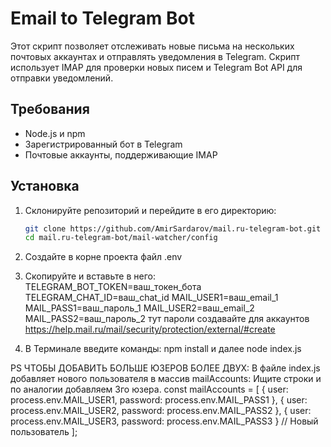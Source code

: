 # Email to Telegram Bot

Этот скрипт позволяет отслеживать новые письма на нескольких почтовых аккаунтах и отправлять уведомления в Telegram. Скрипт использует IMAP для проверки новых писем и Telegram Bot API для отправки уведомлений.

## Требования

- Node.js и npm
- Зарегистрированный бот в Telegram
- Почтовые аккаунты, поддерживающие IMAP

## Установка

1. Склонируйте репозиторий и перейдите в его директорию:

   ```bash
   git clone https://github.com/AmirSardarov/mail.ru-telegram-bot.git
   cd mail.ru-telegram-bot/mail-watcher/config

2. Создайте в корне проекта файл .env

3. Скопируйте и вставьте в него:
TELEGRAM_BOT_TOKEN=ваш_токен_бота
TELEGRAM_CHAT_ID=ваш_chat_id
MAIL_USER1=ваш_email_1
MAIL_PASS1=ваш_пароль_1
MAIL_USER2=ваш_email_2
MAIL_PASS2=ваш_пароль_2
тут пароли создавайте для аккаунтов
https://help.mail.ru/mail/security/protection/external/#create
4. В Терминале введите команды:
npm install и далее node index.js

PS ЧТОБЫ ДОБАВИТЬ БОЛЬШЕ ЮЗЕРОВ БОЛЕЕ ДВУХ:
 В файле index.js добавляет нового пользователя в массив mailAccounts:
Ищите строки и по аналогии добавляем 3го юзера.
const mailAccounts = [
    { user: process.env.MAIL_USER1, password: process.env.MAIL_PASS1 },
    { user: process.env.MAIL_USER2, password: process.env.MAIL_PASS2 },
    { user: process.env.MAIL_USER3, password: process.env.MAIL_PASS3 }  // Новый пользователь
];